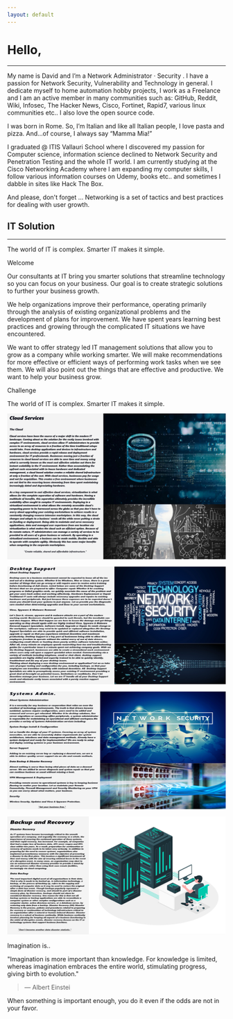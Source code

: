 ```yaml
---
layout: default
---
```


# Hello,

---

My name is David and I’m a Network Administrator · Security . I have a passion for Network Security, Vulnerability and Technology in general. I dedicate myself to home automation hobby projects, I work as a Freelance and I am an active member in many communities such as: GitHub, Reddit, Wiki, Infosec, The Hacker News, Cisco, Fortinet, Rapid7, various linux communities etc.. I also love the open source code.

I was born in Rome. So, I’m Italian and like all Italian people, I love pasta and pizza. And…of course, I always say “Mamma Mia!”

I graduated @ ITIS Vallauri School where I discovered my passion for Computer science, information science declined to Network Security and Penetration Testing and the whole IT world. I am currently studying at the Cisco Networking Academy where I am expanding my computer skills, I follow various information courses on Udemy, books etc.. and sometimes I dabble in sites like Hack The Box.

And please, don't forget ... Networking is a set of tactics and best practices for dealing with user growth.

## IT Solution

---

The world of IT is complex. Smarter IT makes it simple.

Welcome

Our consultants at IT bring you smarter solutions that streamline technology so you can focus on your business. Our goal is to create strategic solutions to further your business growth.

We help organizations improve their performance, operating primarily through the analysis of existing organizational problems and the development of plans for improvement. We have spent years learning best practices and growing through the complicated IT situations we have encountered.

We want to offer strategy led IT management solutions that allow you to grow as a company while working smarter. We will make recommendations for more effective or efficient ways of performing work tasks when we see them. We will also point out the things that are effective and productive. We want to help your business grow.

Challenge

The world of IT is complex. Smarter IT makes it simple.

[![](assets/img/22-min.jpg)](https://k3rn3l-p.github.io/k3rn3l.github.io/assets/img/El-Flako_22-min.jpg)

[![](assets/img/17-min.jpg)](https://k3rn3l-p.github.io/k3rn3l.github.io/assets/img/17-min.jpg)

[![](assets/img/2_1.jpg)](https://k3rn3l-p.github.io/k3rn3l.github.io/assets/img/2_1.jpg)

[![](assets/img/1_2.jpg)](https://k3rn3l-p.github.io/k3rn3l.github.io/assets/img/1_2.jpg)

Imagination is..

"Imagination is more important than knowledge. For knowledge is limited, whereas imagination embraces the entire world, stimulating progress, giving birth to evolution."

> — Albert Einstei

When something is important enough, you do it even if the odds are not in your favor.
